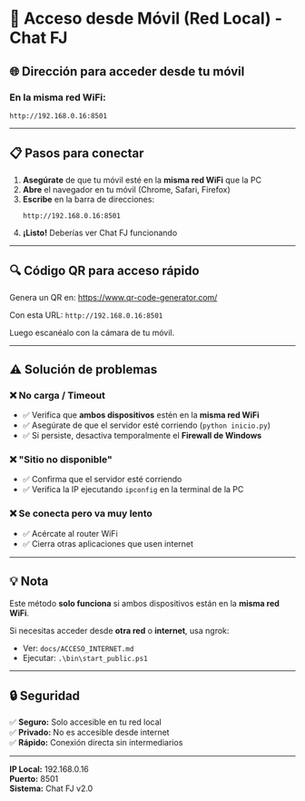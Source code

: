 # 📱 Acceso desde Móvil (Red Local) - Chat FJ

## 🌐 Dirección para acceder desde tu móvil

### **En la misma red WiFi:**
```
http://192.168.0.16:8501
```

---

## 📋 Pasos para conectar

1. **Asegúrate** de que tu móvil esté en la **misma red WiFi** que la PC
2. **Abre** el navegador en tu móvil (Chrome, Safari, Firefox)
3. **Escribe** en la barra de direcciones:
   ```
   http://192.168.0.16:8501
   ```
4. **¡Listo!** Deberías ver Chat FJ funcionando

---

## 🔍 Código QR para acceso rápido

Genera un QR en: https://www.qr-code-generator.com/

Con esta URL: `http://192.168.0.16:8501`

Luego escanéalo con la cámara de tu móvil.

---

## ⚠️ Solución de problemas

### ❌ No carga / Timeout
- ✅ Verifica que **ambos dispositivos** estén en la **misma red WiFi**
- ✅ Asegúrate de que el servidor esté corriendo (`python inicio.py`)
- ✅ Si persiste, desactiva temporalmente el **Firewall de Windows**

### ❌ "Sitio no disponible"
- ✅ Confirma que el servidor esté corriendo
- ✅ Verifica la IP ejecutando `ipconfig` en la terminal de la PC

### ❌ Se conecta pero va muy lento
- ✅ Acércate al router WiFi
- ✅ Cierra otras aplicaciones que usen internet

---

## 💡 Nota

Este método **solo funciona** si ambos dispositivos están en la **misma red WiFi**.

Si necesitas acceder desde **otra red** o **internet**, usa ngrok:
- Ver: `docs/ACCESO_INTERNET.md`
- Ejecutar: `.\bin\start_public.ps1`

---

## 🔒 Seguridad

✅ **Seguro:** Solo accesible en tu red local  
✅ **Privado:** No es accesible desde internet  
✅ **Rápido:** Conexión directa sin intermediarios

---

**IP Local:** 192.168.0.16  
**Puerto:** 8501  
**Sistema:** Chat FJ v2.0
